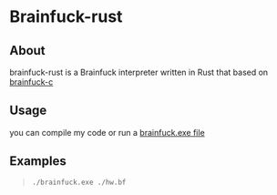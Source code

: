 # Brainfuck-rust

## About

brainfuck-rust is a Brainfuck interpreter written in Rust that based on [brainfuck-c](https://github.com/kgabis/brainfuck-c)

## Usage

you can compile my code or run a [brainfuck.exe file](https://github.com/Rod-Way/brainfuck-rust/blob/main/target/release/brainfuck.exe)

## Examples

> `./brainfuck.exe ./hw.bf`
